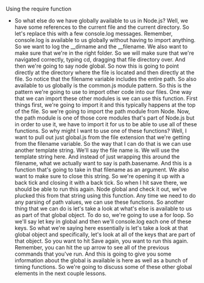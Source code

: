 Using the require function
- So what else do we have globally available to us in Node.js? Well, we have some references to the current file and the current directory. So let's replace this with a few console.log messages. Remember, console.log is available to us globally without having to import anything. So we want to log the __dirname and the __filename. We also want to make sure that we're in the right folder. So we will make sure that we're navigated correctly, typing cd, dragging that file directory over. And then we're going to say node global. So now this is going to point directly at the directory where the file is located and then directly at the file. So notice that the filename variable includes the entire path. So also available to us globally is the common.js module pattern. So this is the pattern we're going to use to import other code into our files. One way that we can import these other modules is we can use this function. First things first, we're going to import it and this typically happens at the top of the file. So we're going to import the path module from Node. Now, the path module is one of those core modules that's part of Node.js but in order to use it, we have to import it for us to be able to use all of these functions. So why might I want to use one of these functions? Well, I want to pull out just global.js from the file extension that we're getting from the filename variable. So the way that I can do that is we can use another template string. We'll say the file name is. We will use the template string here. And instead of just wrapping this around the filename, what we actually want to say is path.basename. And this is a function that's going to take in that filename as an argument. We also want to make sure to close this string. So we're opening it up with a back tick and closing it with a back tick. So when I hit save there, we should be able to run this again. Node global and check it out, we've plucked this from that string using this function. Any time we need to do any parsing of path values, we can use these functions. So another thing that we can do is let's take a look at what's else is available to us as part of that global object. To do so, we're going to use a for loop. So we'll say let key in global and then we'll console.log each one of these keys. So what we're saying here essentially is let's take a look at that global object and specifically, let's look at all of the keys that are part of that object. So you want to hit Save again, you want to run this again. Remember, you can hit the up arrow to see all of the previous commands that you've run. And this is going to give you some information about the global is available is here as well as a bunch of timing functions. So we're going to discuss some of these other global elements in the next couple lessons.